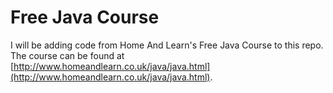 # Free Java Course
I will be adding code from Home And Learn's Free Java Course to this repo.
The course can be found at [http://www.homeandlearn.co.uk/java/java.html](http://www.homeandlearn.co.uk/java/java.html).
